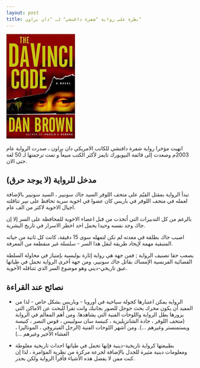 ```yaml
---
layout: post
title: نظرة على رواية "شفرة دافنشي" لـ "دان براون"
---
```

![the davinici code cover](/images/assets/the-davinci-code.jpg)

انهيت مؤخرا رواية شفرة دافنشي للكاتب الامريكي دان براون ، صدرت الرواية عام 2003م وصعدت إلى قائمة النيويورك تايمز لأكثر الكتب مبيعاً و تمت ترجمتها لـ 50 لغة حتى الان.

## مدخل للرواية (لا يوجد حرق)

تبدأ الرواية بمقتل القيّم على متحف اللوفر السيد جاك سونيير ، السيد سونيير بالإضافة لعمله في متحف اللوفر في باريس كان عضوا في اخوية سرية تحافظ على سِر تناقلته اجيال الاخوية لاكثر من الف عام.

بالرغم من كل التدبيرات التي اُتخذت من قبل اعضاء الاخوية للمحافظة على السر إلا إن جاك وجد نفسه وحيدا يحمل احد اخطر الاسرار في تاريخ البشرية.

اصيب جاك بطلقة في معدته لم تكن لتمهله سوى 15 دقيقة، كانت كل ثانية من حياته المتبقية مهمة لإيجاد طريقة لنقل هذا السر - سلسلة غير منقطعة من المعرفة.

يصعب حقا تصنيف الرواية ; فمن جهة هي رواية إثارة بوليسية بإمتياز في محاولة السلطة القضائية الفرنسية الإمساك بقاتل جاك سونيير، ومن جهة أخرى الرواية تحمل في طياتها عبق تاريخي-ديني وهو موضوع السر الذي تتناقله الأخوية.

## نصائح عند القراءة

* الرواية يمكن اعتبارها كجولة سياحية في أوروبا - وباريس بشكل خاص - لذا من المفيد أن يكون محرك بحث جوجل للصور بجانبك وانت تقرأ للبحث عن الاماكن التي يزورها بطل الرواية واللوحات الفنية التي يشاهدها. ومن أهم المعالم في الرواية (متحف اللوفر ، جادة الشانزيليزية ، كنيسة سان سولبيس ، قوس النصر ، كنيسة ويستمنستر وغيرهم ...). ومن أشهر اللوحات الفنية (الرجل الفيتروفي ، الموناليزا ، العشاء الأخير وغيرهم ...)

* بطبيعتها كرواية تاريخية-دينية فإنها تحمل في طياتها احداث تاريخية مغلوطة ومعلومات دينية مثيرة للجدل بالإضافة لجرعة مركزة من نظرية المؤامرة ، لذا إن كنت ممن لا يفضل هذه الأشياء فأقرأ الرواية ولكن بحذر.












